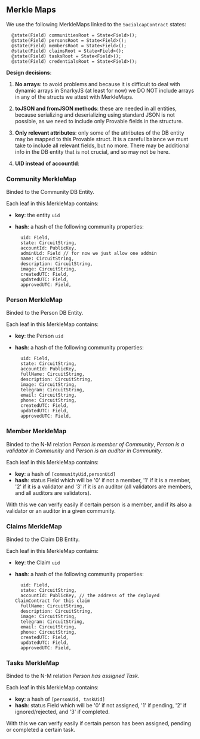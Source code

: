 
## Merkle Maps

We use the following MerkleMaps linked to the `SocialcapContract` states:
~~~
  @state(Field) communitiesRoot = State<Field>();
  @state(Field) personsRoot = State<Field>();
  @state(Field) membersRoot = State<Field>();
  @state(Field) claimsRoot = State<Field>();
  @state(Field) tasksRoot = State<Field>();
  @state(Field) credentialsRoot = State<Field>();
~~~

**Design decisions**: 

1) **No arrays**: to avoid problems and because it is difficult to deal with dynamic arrays in SnarkyJS (at least for now) we DO NOT include arrays in any of the structs we attest with MerkleMaps.

2) **toJSON and fromJSON methods**: these are needed in all entities, because serializing and deserializing using standard JSON is not possible, as we need to include only Provable fields in the structure.

3) **Only relevant attributes**: only some of the attributes of the DB entity may be mapped to this Provable struct. It is a careful balance we must take to include all relevant fields, but no more. There may be additional info in the DB entity that is not crucial, and so may not be here. 

4) **UID instead of accountId**: 

### Community MerkleMap

Binded to the Community DB Entity.

Each leaf in this MerkleMap contains:

- **key**: the entity `uid`
- **hash**: a hash of the following community properties:
    
    ~~~
      uid: Field,
      state: CircuitString, 
      accountId: PublicKey,
      adminUid: Field // for now we just allow one addmin
      name: CircuitString,
      description: CircuitString,
      image: CircuitString,
      createdUTC: Field,
      updatedUTC: Field,
      approvedUTC: Field,
    ~~~

### Person MerkleMap

Binded to the Person DB Entity.

Each leaf in this MerkleMap contains:

- **key**: the Person `uid`
- **hash**: a hash of the following community properties:
    
    ~~~
      uid: Field,
      state: CircuitString, 
      accountId: PublicKey,
      fullName: CircuitString,
      description: CircuitString,
      image: CircuitString,
      telegram: CircuitString,
      email: CircuitString,
      phone: CircuitString,
      createdUTC: Field,
      updatedUTC: Field,
      approvedUTC: Field,
    ~~~

### Member MerkleMap

Binded to the N-M relation _Person is member of Community_, _Person is a validator in Community_ and _Person is an auditor in Community_.

Each leaf in this MerkleMap contains:

- **key**: a hash of `[communityUid,personUid]`
- **hash**: status Field which will be '0' if not a member, '1' if it is a member,  '2' if it is a validator and '3' if it is an auditor (all validators are members, and all auditors are validators).

With this we can verify easily if certain person is a member, and if its also a validator or an auditor in a given community.


### Claims MerkleMap

Binded to the Claim DB Entity.

Each leaf in this MerkleMap contains:

- **key**: the Claim `uid`
- **hash**: a hash of the following community properties:
    
    ~~~
      uid: Field,
      state: CircuitString, 
      accountId: PublicKey, // the address of the deployed ClaimContract for this claim
      fullName: CircuitString,
      description: CircuitString,
      image: CircuitString,
      telegram: CircuitString,
      email: CircuitString,
      phone: CircuitString,
      createdUTC: Field,
      updatedUTC: Field,
      approvedUTC: Field,
    ~~~


### Tasks MerkleMap

Binded to the N-M relation _Person has assigned Task_.

Each leaf in this MerkleMap contains:

- **key**: a hash of `[personUid, taskUid]`
- **hash**: status Field which will be '0' if not assigned, '1' if pending,  '2' if ignored/rejected, and '3' if completed.

With this we can verify easily if certain person has been assigned, pending or completed a certain task.
